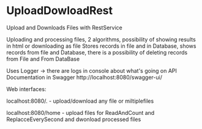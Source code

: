 # UploadDowloadRest
Upload and Downloads Files with RestService

Uploading and processing files, 2 algorithms, possibility of showing results in html or downloading as file
Stores records in file and in Database, shows records from file and Database, there is a possibility of deleting records from File and From DataBase

Uses Logger -> there are logs in console about what's going on
API Documentation in Swagger http://localhost:8080/swagger-ui/

Web interfaces:

localhost:8080/. - upload/download any file or miltiplefiles

localhost:8080/home - upload files for ReadAndCount and ReplacceEverySecond and dwonload processed files

